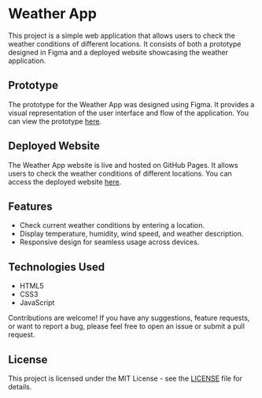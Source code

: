 # Weather App

This project is a simple web application that allows users to check the weather conditions of different locations. It consists of both a prototype designed in Figma and a deployed website showcasing the weather application.

## Prototype

The prototype for the Weather App was designed using Figma. It provides a visual representation of the user interface and flow of the application. You can view the prototype [here](https://www.figma.com/file/NRexi5tTNEHVhg17G0FkbK/Untitled?type=design&node-id=0%3A1&mode=design&t=iZZpqwJwzqkTfixW-1).

## Deployed Website

The Weather App website is live and hosted on GitHub Pages. It allows users to check the weather conditions of different locations. You can access the deployed website [here](https://tharushika525.github.io/weather-app/).

## Features

- Check current weather conditions by entering a location.
- Display temperature, humidity, wind speed, and weather description.
- Responsive design for seamless usage across devices.

## Technologies Used

- HTML5
- CSS3
- JavaScript



Contributions are welcome! If you have any suggestions, feature requests, or want to report a bug, please feel free to open an issue or submit a pull request.

## License

This project is licensed under the MIT License - see the [LICENSE](LICENSE) file for details.
